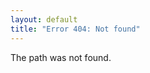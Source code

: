 ```yaml
---
layout: default
title: "Error 404: Not found"
---
```


<p>
  The path
  <strong id="pathname">
  <script language="javascript">document.write(location.pathname);</script>
  </strong> was not found.
</p>
